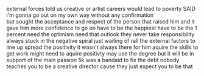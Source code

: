 external forces told us creative or artist careers would lead to poverty
SAID i'm gonna go out on my own way without any confirmation  
but sought the acceptance and respect of the person that raised him and it gave him more confidence to go on
have to be the happiest have to be the 1 percent  need the optimism need that outlook they never take responsibility always stuck in the negative spiral
just waiting of rall the external factors to line up 
spread the positivity it wasn't always there for him
aquire the skills to get work
might need to aquire positivty 
may use the degree but it will be in support of the main passion
5k was a bandaid to fix the debt
nobody teaches you to be a creative director cause they just expect you to be that 